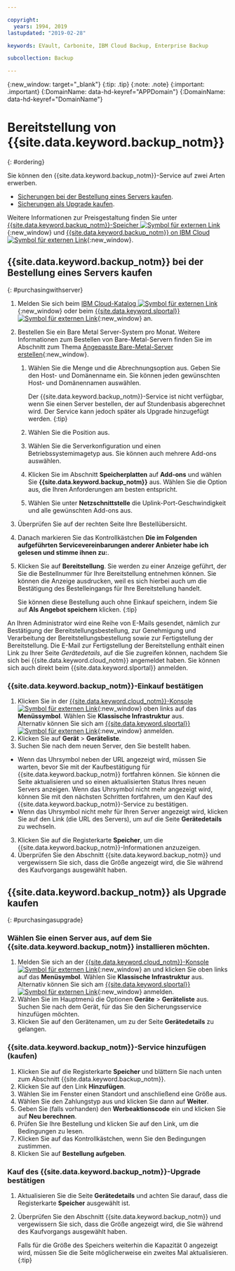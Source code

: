 ```yaml
---

copyright:
  years: 1994, 2019
lastupdated: "2019-02-28"

keywords: EVault, Carbonite, IBM Cloud Backup, Enterprise Backup

subcollection: Backup

---
```

{:new_window: target="_blank"}
{:tip: .tip}
{:note: .note}
{:important: .important}
{:DomainName: data-hd-keyref="APPDomain"}
{:DomainName: data-hd-keyref="DomainName"}

# Bereitstellung von {{site.data.keyword.backup_notm}}
{: #ordering}

Sie können den {{site.data.keyword.backup_notm}}-Service auf zwei Arten erwerben.

- [Sicherungen bei der Bestellung eines Servers kaufen](#purchasingwithserver).
- [Sicherungen als Upgrade kaufen](#purchasingasupgrade).

Weitere Informationen zur Preisgestaltung finden Sie unter [{{site.data.keyword.backup_notm}}-Speicher ![Symbol für externen Link](../../icons/launch-glyph.svg "Symbol für externen Link")](https://www.ibm.com/cloud/backup-and-restore){:new_window} und [{{site.data.keyword.backup_notm}} on IBM Cloud ![Symbol für externen Link](../../icons/launch-glyph.svg "Symbol für externen Link")](https://www.ibm.com/cloud/backup/pricing){:new_window}.

## {{site.data.keyword.backup_notm}} bei der Bestellung eines Servers kaufen
{: #purchasingwithserver}

1. Melden Sie sich beim [IBM Cloud-Katalog ![Symbol für externen Link](../../icons/launch-glyph.svg "Symbol für externen Link")](https://{DomainName}/catalog){:new_window} oder beim [{{site.data.keyword.slportal}} ![Symbol für externen Link](../../icons/launch-glyph.svg "Symbol für externen Link")](https://control.softlayer.com/){:new_window} an.
2. Bestellen Sie ein Bare Metal Server-System pro Monat. Weitere Informationen zum Bestellen von Bare-Metal-Servern finden Sie im Abschnitt zum Thema [Angepasste Bare-Metal-Server erstellen](https://{DomainName}/docs/bare-metal/baremetal-provision.html){:new_window}.
   1. Wählen Sie die Menge und die Abrechnungsoption aus. Geben Sie den Host- und Domänenname ein. Sie können jeden gewünschten Host- und Domänennamen auswählen.

      Der {{site.data.keyword.backup_notm}}-Service ist nicht verfügbar, wenn Sie einen Server bestellen, der auf Stundenbasis abgerechnet wird. Der Service kann jedoch später als Upgrade hinzugefügt werden.
      {:tip}
   2. Wählen Sie die Position aus.
   3. Wählen Sie die Serverkonfiguration und einen Betriebssystemimagetyp aus. Sie können auch mehrere Add-ons auswählen.
   4. Klicken Sie im Abschnitt **Speicherplatten** auf **Add-ons** und wählen Sie **{{site.data.keyword.backup_notm}}** aus. Wählen Sie die Option aus, die Ihren Anforderungen am besten entspricht.
   5. Wählen Sie unter **Netzschnittstelle** die Uplink-Port-Geschwindigkeit und alle gewünschten Add-ons aus.
3. Überprüfen Sie auf der rechten Seite Ihre Bestellübersicht.
4. Danach markieren Sie das Kontrollkästchen **Die im Folgenden aufgeführten Servicevereinbarungen anderer Anbieter habe ich gelesen und stimme ihnen zu:**.
5. Klicken Sie auf **Bereitstellung**. Sie werden zu einer Anzeige geführt, der Sie die Bestellnummer für Ihre Bereitstellung entnehmen können. Sie können die Anzeige ausdrucken, weil es sich hierbei auch um die Bestätigung des Bestelleingangs für Ihre Bereitstellung handelt.

   Sie können diese Bestellung auch ohne Einkauf speichern, indem Sie auf **Als Angebot speichern** klicken.
   {:tip}

An Ihren Administrator wird eine Reihe von E-Mails gesendet, nämlich zur Bestätigung der Bereitstellungsbestellung, zur Genehmigung und Verarbeitung der Bereitstellungsbestellung sowie zur Fertigstellung der Bereitstellung. Die E-Mail zur Fertigstellung der Bereitstellung enthält einen Link zu Ihrer Seite *Gerätedetails*, auf die Sie zugreifen können, nachdem Sie sich bei {{site.data.keyword.cloud_notm}} angemeldet haben. Sie können sich auch direkt beim {{site.data.keyword.slportal}} anmelden.

### {{site.data.keyword.backup_notm}}-Einkauf bestätigen
1. Klicken Sie in der [{{site.data.keyword.cloud_notm}}-Konsole ![Symbol für externen Link](../../icons/launch-glyph.svg "Symbol für externen Link")](https://{DomainName}){:new_window} oben links auf das **Menüssymbol**. Wählen Sie **Klassische Infrastruktur** aus.</br>
   Alternativ können Sie sich am [{{site.data.keyword.slportal}} ![Symbol für externen Link](../../icons/launch-glyph.svg "Symbol für externen Link")](https://control.softlayer.com/){:new_window} anmelden.
2. Klicken Sie auf **Gerät** > **Geräteliste**.
2. Suchen Sie nach dem neuen Server, den Sie bestellt haben.
  - Wenn das Uhrsymbol neben der URL angezeigt wird, müssen Sie warten, bevor Sie mit der Kaufbestätigung für {{site.data.keyword.backup_notm}} fortfahren können. Sie können die Seite aktualisieren und so einen aktualisierten Status Ihres neuen Servers anzeigen. Wenn das Uhrsymbol nicht mehr angezeigt wird, können Sie mit den nächsten Schritten fortfahren, um den Kauf des {{site.data.keyword.backup_notm}}-Service zu bestätigen.
  - Wenn das Uhrsymbol nicht mehr für Ihren Server angezeigt wird, klicken Sie auf den Link (die URL des Servers), um auf die Seite **Gerätedetails** zu wechseln.
3. Klicken Sie auf die Registerkarte **Speicher**, um die {{site.data.keyword.backup_notm}}-Informationen anzuzeigen.
4. Überprüfen Sie den Abschnitt {{site.data.keyword.backup_notm}} und vergewissern Sie sich, dass die Größe angezeigt wird, die Sie während des Kaufvorgangs ausgewählt haben.

## {{site.data.keyword.backup_notm}} als Upgrade kaufen
{: #purchasingasupgrade}

### Wählen Sie einen Server aus, auf dem Sie {{site.data.keyword.backup_notm}} installieren möchten.

1. Melden Sie sich an der [{{site.data.keyword.cloud_notm}}-Konsole ![Symbol für externen Link](../../icons/launch-glyph.svg "Symbol für externen Link")](https://{DomainName}){:new_window} an und klicken Sie oben links auf das **Menüsymbol**. Wählen Sie **Klassische Infrastruktur** aus.</br>
   Alternativ können Sie sich am [{{site.data.keyword.slportal}} ![Symbol für externen Link](../../icons/launch-glyph.svg "Symbol für externen Link")](https://control.softlayer.com/){:new_window} anmelden.
2. Wählen Sie im Hauptmenü die Optionen **Geräte** > **Geräteliste** aus. Suchen Sie nach dem Gerät, für das Sie den Sicherungsservice hinzufügen möchten.
3. Klicken Sie auf den Gerätenamen, um zu der Seite **Gerätedetails** zu gelangen.

### {{site.data.keyword.backup_notm}}-Service hinzufügen (kaufen)
1. Klicken Sie auf die Registerkarte **Speicher** und blättern Sie nach unten zum Abschnitt {{site.data.keyword.backup_notm}}.
2. Klicken Sie auf den Link **Hinzufügen**.
3. Wählen Sie im Fenster einen Standort und anschließend eine Größe aus.
4. Wählen Sie den Zahlungstyp aus und klicken Sie dann auf **Weiter**.
5. Geben Sie (falls vorhanden) den **Werbeaktionscode** ein und klicken Sie auf **Neu berechnen**.
6. Prüfen Sie Ihre Bestellung und klicken Sie auf den Link, um die Bedingungen zu lesen.
7. Klicken Sie auf das Kontrollkästchen, wenn Sie den Bedingungen zustimmen.
7. Klicken Sie auf **Bestellung aufgeben**.

### Kauf des {{site.data.keyword.backup_notm}}-Upgrade bestätigen
1. Aktualisieren Sie die Seite **Gerätedetails** und achten Sie darauf, dass die Registerkarte **Speicher** ausgewählt ist.
2. Überprüfen Sie den Abschnitt {{site.data.keyword.backup_notm}} und vergewissern Sie sich, dass die Größe angezeigt wird, die Sie während des Kaufvorgangs ausgewählt haben.

   Falls für die Größe des Speichers weiterhin die Kapazität 0 angezeigt wird, müssen Sie die Seite möglicherweise ein zweites Mal aktualisieren.
   {:tip}
